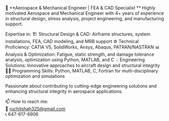 🚀 **Aerospace & Mechanical Engineer | FEA & CAD Specialist
**
Highly motivated Aerospace and Mechanical Engineer with 4+ years of experience in structural design, stress analysis, project engineering, and manufacturing support. 

Expertise in:
🏗️ Structural Design & CAD: Airframe structures, system installations, FEA, CAD modeling, and MRB support
⚙️ Technical Proficiency: CATIA V5, SolidWorks, Ansys, Abaqus, PATRAN/NASTRAN
📊 Analysis & Optimization: Fatigue, static strength, and damage tolerance analysis, optimization using Python, MATLAB, and C
💡 Engineering Solutions: Innovative approaches to aircraft design and structural integrity
👨‍💻 Programming Skills: Python, MATLAB, C, Fortran for multi-disciplinary optimization and simulations

Passionate about contributing to cutting-edge engineering solutions and enhancing structural integrity in aerospace applications.

📫 How to reach me: 
<br/>📧 ruchitshah325@gmail.com
<br/>📞 647-617-6906
  
  
<!---
ruchitshah03/ruchitshah03 is a ✨ special ✨ repository because its `README.md` (this file) appears on your GitHub profile.
You can click the Preview link to take a look at your changes.
--->
